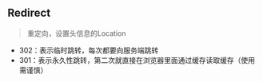 <!--
 * @Description: In User Settings Edit
 * @Author: your name
 * @Date: 2019-09-24 10:59:20
 * @LastEditTime: 2019-09-24 11:14:03
 * @LastEditors: Please set LastEditors
 -->
## Redirect
> 重定向，设置头信息的Location

- 302：表示临时跳转，每次都要向服务端跳转
- 301：表示永久性跳转，第二次就直接在浏览器里面通过缓存读取缓存（使用需谨慎）